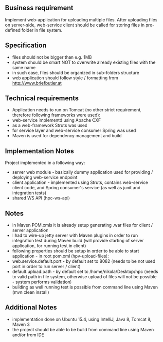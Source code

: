Business requirement
--------------------
Implement web-application for uploading multiple files. After uploading files on server-side, web-service client should be called for storing files in pre-defined folder in file system.

Specification
-------------
- files should not be bigger than e.g. 1MB
- system should be smart NOT to overwrite already existing files with the same name
- in such case, files should be organized in sub-folders structure
- web application should follow style / formatting from http://www.briefbutler.at

Technical requirements
----------------------
- Application needs to run on Tomcat (no other strict requirement, therefore following frameworks were used):
- web-service implementd using Apache CXF
- as a web-framework Struts was used
- for service layer and web-service consumer Spring was used
- Maven is used for dependency management and build

Implementation Notes
--------------------
Project implemented in a following way:
- server web module - basically dummy application used for providing / deploying web-service endpoint
- client application - implemented using Struts, contains web-service client code, and Spring consumer's service (as well as junit and integration tests)
- shared WS API (hpc-ws-api)

Notes
----------------
- in Maven POM.xmls it is already setup generating .war files for client / server application
- I had to wire-up jetty server with Maven plugins in order to run integration test during Maven build (will provide starting of server application, for running test in client)
- following properties should be setup in order to be able to start application - in root pom.xml (hpv-upload-files):
- web.service.default.port - by default set to 8082 (needs to be not used port in order to run server / client)
- default.upload.path - by default set to /home/nikola/Desktop/hpc (needs to valid path in file system, otherwise upload of files will not be possible - system performs validation)
- building as well running test is possible from command line using Maven (mvn clean install)

Additional Notes
----------------
- implementation done on Ubuntu 15.4, using IntelliJ, Java 8, Tomcat 8, Maven 3
- the project should be able to be build from command line using Maven and/or from IDE
